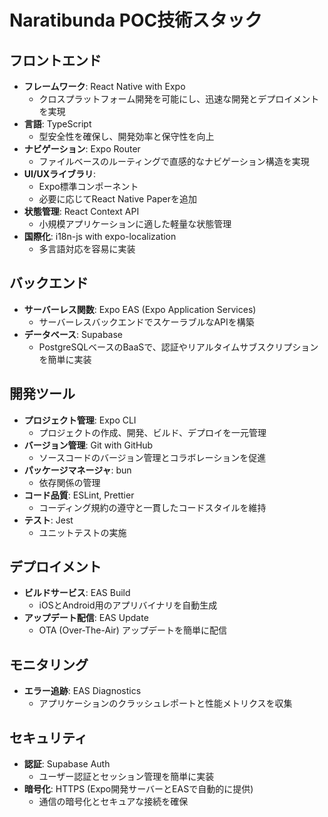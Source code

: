 # Naratibunda POC技術スタック

## フロントエンド

- **フレームワーク**: React Native with Expo
  - クロスプラットフォーム開発を可能にし、迅速な開発とデプロイメントを実現
- **言語**: TypeScript
  - 型安全性を確保し、開発効率と保守性を向上
- **ナビゲーション**: Expo Router
  - ファイルベースのルーティングで直感的なナビゲーション構造を実現
- **UI/UXライブラリ**:
  - Expo標準コンポーネント
  - 必要に応じてReact Native Paperを追加
- **状態管理**: React Context API
  - 小規模アプリケーションに適した軽量な状態管理
- **国際化**: i18n-js with expo-localization
  - 多言語対応を容易に実装

## バックエンド

- **サーバーレス関数**: Expo EAS (Expo Application Services)
  - サーバーレスバックエンドでスケーラブルなAPIを構築
- **データベース**: Supabase
  - PostgreSQLベースのBaaSで、認証やリアルタイムサブスクリプションを簡単に実装

## 開発ツール

- **プロジェクト管理**: Expo CLI
  - プロジェクトの作成、開発、ビルド、デプロイを一元管理
- **バージョン管理**: Git with GitHub
  - ソースコードのバージョン管理とコラボレーションを促進
- **パッケージマネージャ**: bun
  - 依存関係の管理
- **コード品質**: ESLint, Prettier
  - コーディング規約の遵守と一貫したコードスタイルを維持
- **テスト**: Jest
  - ユニットテストの実施

## デプロイメント

- **ビルドサービス**: EAS Build
  - iOSとAndroid用のアプリバイナリを自動生成
- **アップデート配信**: EAS Update
  - OTA (Over-The-Air) アップデートを簡単に配信

## モニタリング

- **エラー追跡**: EAS Diagnostics
  - アプリケーションのクラッシュレポートと性能メトリクスを収集

## セキュリティ

- **認証**: Supabase Auth
  - ユーザー認証とセッション管理を簡単に実装
- **暗号化**: HTTPS (Expo開発サーバーとEASで自動的に提供)
  - 通信の暗号化とセキュアな接続を確保
  